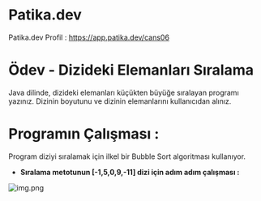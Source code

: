 # Patika.dev
Patika.dev Profil : https://app.patika.dev/cans06

# Ödev - Dizideki Elemanları Sıralama
Java dilinde, dizideki elemanları küçükten büyüğe sıralayan programı yazınız. Dizinin boyutunu ve dizinin elemanlarını kullanıcıdan alınız.

# Programın Çalışması : 
Program diziyi sıralamak için ilkel bir Bubble Sort algoritması kullanıyor. 
- **Sıralama metotunun [-1,5,0,9,-11] dizi için adım adım çalışması :**

![img.png](img.png)